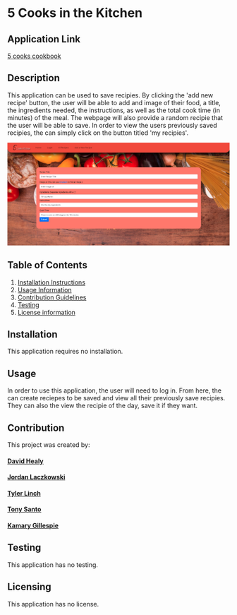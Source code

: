 # 5 Cooks in the Kitchen

## Application Link

[5 cooks cookbook](https://agile-shore-26692.herokuapp.com/)

## Description

This application can be used to save recipies. By clicking the 'add new recipe' button, the user will be able to add and image of their food, a title, the ingredients needed, the instructions, as well as the total cook time (in minutes) of the meal. The webpage will also provide a random recipie that the user will be able to save. In order to view the users previously saved recipies, the can simply click on the button titled 'my recipies'. 

![Deployed Application Screenshot](public/images/application.jpg)

## Table of Contents
  1. [Installation Instructions](#installation)
  2. [Usage Information](#usage)
  3. [Contribution Guidelines](#contribution)
  4. [Testing](#testing)
  5. [License information](#Licensing)
 
  ## Installation
  This application requires no installation.
  ## Usage
  In order to use this application, the user will need to log in. From here, the can create reciepes to be saved and view all their previously save recipies. They can also the view the recipie of the day, save it if they want. 
  ## Contribution
  This project was created by:
#### [David Healy](https://github.com/dhealy83)
#### [Jordan Laczkowski](https://github.com/JordanLaczkowski)
#### [Tyler Linch](https://github.com/tjlinch)
#### [Tony Santo](https://github.com/tonymsanto)
#### [Kamary Gillespie](https://github.com/kamarygillespie43)
  ## Testing
  This application has no testing.
  ## Licensing
  This application has no license.
  
